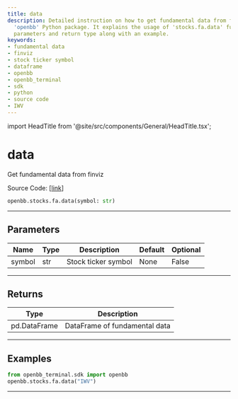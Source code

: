 ```yaml
---
title: data
description: Detailed instruction on how to get fundamental data from finviz using
  'openbb' Python package. It explains the usage of 'stocks.fa.data' function, its
  parameters and return type along with an example.
keywords:
- fundamental data
- finviz
- stock ticker symbol
- dataframe
- openbb
- openbb_terminal
- sdk
- python
- source code
- IWV
---
```


import HeadTitle from '@site/src/components/General/HeadTitle.tsx';

<HeadTitle title="data - Fa - Stocks - Reference | OpenBB SDK Docs" />

# data

Get fundamental data from finviz

Source Code: [[link](https://github.com/OpenBB-finance/OpenBBTerminal/tree/main/openbb_terminal/stocks/fundamental_analysis/finviz_model.py#L15)]

```python
openbb.stocks.fa.data(symbol: str)
```

---

## Parameters

| Name | Type | Description | Default | Optional |
| ---- | ---- | ----------- | ------- | -------- |
| symbol | str | Stock ticker symbol | None | False |


---

## Returns

| Type | Description |
| ---- | ----------- |
| pd.DataFrame | DataFrame of fundamental data |
---

## Examples

```python
from openbb_terminal.sdk import openbb
openbb.stocks.fa.data("IWV")
```

---
